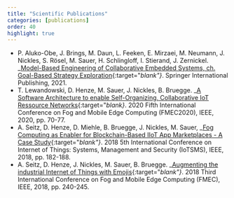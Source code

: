 ```yaml
---
title: "Scientific Publications"
categories: [publications]
order: 40
highlight: true
---
```


* P. Aluko-Obe, J. Brings, M. Daun, L. Feeken, E. Mirzaei, M. Neumann, J.
  Nickles, S. Rösel, M. Sauer, H. Schlingloff, I. Stierand, J. Zernickel.
  _[Model-Based Engineering of Collaborative Embedded Systems, ch. Goal-Based
  Strategy
  Exploration](https://www.springer.com/gp/book/9783030621353){:target="_blank"}_.
  Springer International Publishing, 2021.
* T. Lewandowski, D. Henze, M. Sauer, J. Nickles, B. Bruegge. _[A Software
  Architecture to enable Self-Organizing, Collaborative IoT Ressource
  Networks](https://ieeexplore.ieee.org/document/9144772){:target="_blank}_.
  2020 Fifth International Conference on Fog and Mobile Edge Computing
  (FMEC2020), IEEE, 2020, pp. 70-77.
* A. Seitz, D. Henze, D. Miehle, B. Bruegge, J. Nickles, M. Sauer, _[Fog
  Computing as Enabler for Blockchain-Based IIoT App Marketplaces - A Case
  Study](https://ieeexplore.ieee.org/document/8554484){:target="_blank"}_. 2018
  5th International Conference on Internet of Things: Systems, Management and
  Security (IoTSMS), IEEE, 2018, pp. 182-188.
* A. Seitz, D. Henze, J. Nickles, M. Sauer, B. Bruegge. _[Augmenting the
  industrial Internet of Things with
  Emojis](https://ieeexplore.ieee.org/document/8364073){:target="_blank"}_. 2018
  Third International Conference on Fog and Mobile Edge Computing (FMEC), IEEE,
  2018, pp. 240-245.
